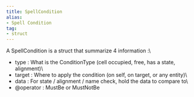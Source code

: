 ```yaml
---
title: SpellCondition
alias: 
- Spell Condition
tag: 
- struct
---
```

A SpellCondition is a struct that summarize 4 information :\
- type : What is the ConditionType (cell occupied, free, has a state, alignment)\
- target : Where to apply the condition (on self, on target, or any entity)\
- data : For state / alignment / name check, hold the data to compare to\
- @operator : MustBe or MustNotBe
